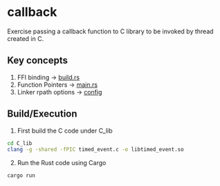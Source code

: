 # callback

Exercise passing a callback function to C library to be invoked by thread created in C.

## Key concepts

1. FFI binding -> [build.rs](build.rs)
2. Function Pointers -> [main.rs](src/main.rs)
3. Linker rpath options -> [config](.cargo/config)

## Build/Execution

1. First build the C code under C_lib

```bash
cd C_lib
clang -g -shared -fPIC timed_event.c -o libtimed_event.so
```

2. Run the Rust code using Cargo

```bash
cargo run
```
